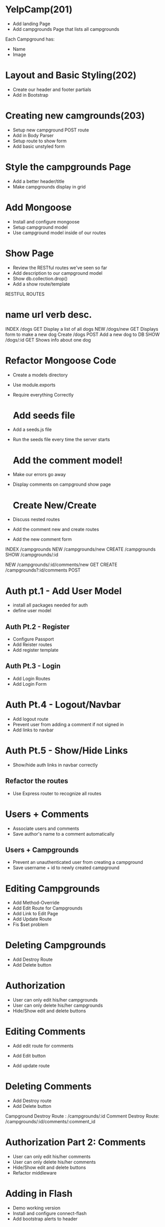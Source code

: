 # YelpCamp(201)

* Add landing Page
* Add campgrounds Page that lists all campgrounds

Each Campground has:

* Name
* Image


# Layout and Basic Styling(202)


* Create our header and footer partials
* Add in Bootstrap



# Creating new camgrounds(203)

* Setup new campground POST route
* Add in Body Parser
* Setup route to show form
* Add basic unstyled form

# Style the campgrounds Page

* Add a better header/title
* Make campgrounds display in grid

# Add Mongoose

* Install and configure mongoose
* Setup campground model
* Use campground model inside of our routes

# Show Page
* Review the RESTful routes we've seen so far
* Add description to our campground model
* Show db.collection.drop()
* Add a show route/template

RESTFUL ROUTES

name   url            verb   desc.
=======================================================
INDEX  /dogs          GET    Display a list of all dogs
NEW    /dogs/new      GET    Displays form to make a new dog
Create /dogs          POST   Add a new dog to DB
SHOW   /dogs/:id      GET    Shows info about one dog


# Refactor Mongoose Code
* Create a models directory
* Use module.exports 
* Require everything Correctly

   # Add seeds file
* Add a seeds.js file
* Run the seeds file every time the server starts

   # Add the comment model!
* Make our errors go away
* Display comments on campground show page

   # Create New/Create
* Discuss nested routes
* Add the comment new and create routes
* Add the new comment form


INDEX   /campgrounds
NEW     /campgrounds/new
CREATE  /campgrounds
SHOW    /campgrounds/:id

NEW     /campgrounds/:id/comments/new    GET
CREATE  /campgrounds?:id/comments        POST

# Auth pt.1 - Add User Model
* install all packages needed for auth
* define user model

## Auth Pt.2 - Register
* Configure Passport
* Add Reister routes
* Add register template

## Auth Pt.3 - Login
* Add Login Routes
* Add Login Form

# Auth Pt.4 - Logout/Navbar
* Add logout route
* Prevent user from adding a comment if not signed in
* Add links to navbar

# Auth Pt.5 - Show/Hide Links
* Show/hide auth links in navbar correctly

## Refactor the routes
* Use Express router to recognize all routes

# Users  +  Comments
* Associate users and comments
* Save author's name to a comment automatically 


## Users + Campgrounds
* Prevent an unauthenticated user from creating a campground
* Save username + id to newly created campground 

# Editing Campgrounds
* Add Method-Override
* Add Edit Route for Campgrounds
* Add Link to Edit Page
* Add Update Route
* Fis $set problem

# Deleting  Campgrounds
* Add Destroy Route
* Add Delete button

# Authorization
* User can only edit his/her campgrounds
* User can only delete his/her campgrounds
* Hide/Show edit and delete buttons

# Editing Comments
* Add edit route for comments
* Add Edit button
* Add update route

    <!-- /campgrounds/:id/edit
    /campgrounds/:id/comments/:comment_id/edit -->

# Deleting Comments
* Add Destroy route
* Add Delete button

Campground Destroy Route : /campgrounds/:id
Comment Destroy Route:     /campgrounds/:id/comments/:comment_id

# Authorization Part 2: Comments
* User can only edit his/her comments
* User can only delete his/her comments
* Hide/Show edit and delete buttons
* Refactor middleware

# Adding in Flash
* Demo working version
* Install and configure connect-flash
* Add bootstrap alerts to header